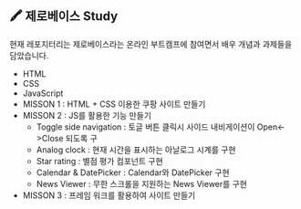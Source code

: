 ## 🖍 제로베이스  Study
현재 레포지터리는 제로베이스라는 온라인 부트캠프에 참여면서 배우 개념과 과제들을 담았습니다.

- HTML
- CSS
- JavaScript
- MISSON 1 : HTML + CSS 이용한 쿠팡 사이트 만들기
- MISSON 2 : JS를 활용한 기능 만들기
  - Toggle side navigation : 토글 버튼 클릭시 사이드 내비게이션이 Open<->Close 되도록 구
  - Analog clock : 현재 시간을 표시하는 아날로그 시계를 구현 
  - Star rating : 별점 평가 컴포넌트 구현 
  - Calendar & DatePicker : Calendar와 DatePicker 구현
  - News Viewer : 무한 스크롤을 지원하는 News Viewer를 구현
- MISSON 3 : 프레임 워크를 활용하여 사이트 만들기

